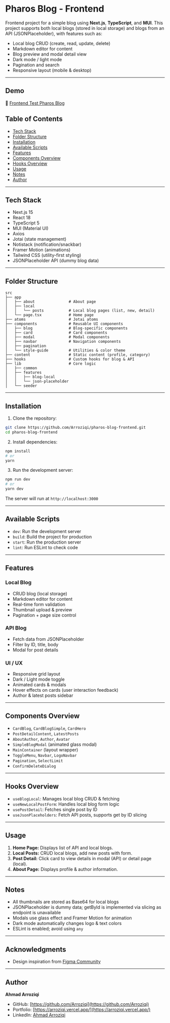# Pharos Blog - Frontend

Frontend project for a simple blog using **Next.js**, **TypeScript**, and **MUI**. This project supports both local blogs (stored in local storage) and blogs from an API (JSONPlaceholder), with features such as:  

- Local blog CRUD (create, read, update, delete)  
- Markdown editor for content  
- Blog preview and modal detail view  
- Dark mode / light mode  
- Pagination and search  
- Responsive layout (mobile & desktop)  

---

## Demo

🚀 [Frontend Test Pharos Blog](https://frontend-test-pharos-blog.vercel.app/)

## Table of Contents

- [Tech Stack](#tech-stack)  
- [Folder Structure](#folder-structure)  
- [Installation](#installation)  
- [Available Scripts](#available-scripts)  
- [Features](#features)  
- [Components Overview](#components-overview)  
- [Hooks Overview](#hooks-overview)  
- [Usage](#usage)  
- [Notes](#notes)  
- [Author](#author)  

---

## Tech Stack

- Next.js 15  
- React 18  
- TypeScript 5  
- MUI (Material UI)  
- Axios  
- Jotai (state management)  
- Notistack (notification/snackbar)  
- Framer Motion (animations)  
- Tailwind CSS (utility-first styling)  
- JSONPlaceholder API (dummy blog data)  

---

## Folder Structure

```text
src
├── app
│   ├── about               # About page
│   ├── local
│   │   └── posts           # Local blog pages (list, new, detail)
│   └── page.tsx            # Home page
├── atoms                   # Jotai atoms
├── components              # Reusable UI components
│   ├── blog                # Blog-specific components
│   ├── card                # Card components
│   ├── modal               # Modal components
│   ├── navbar              # Navigation components
│   ├── pagination
│   └── style-guide         # Utilities & color theme
├── content                 # Static content (profile, category)
├── hooks                   # Custom hooks for blog & API
├── lib                     # Core logic
│   ├── common
│   ├── features
│   │   ├── blog-local
│   │   └── json-placeholder
│   └── seeder
````

---

## Installation

1. Clone the repository:

```bash
git clone https://github.com/Arroziqi/pharos-blog-frontend.git
cd pharos-blog-frontend
```

2. Install dependencies:

```bash
npm install
# or
yarn
```

3. Run the development server:

```bash
npm run dev
# or
yarn dev
```

The server will run at `http://localhost:3000`

---

## Available Scripts

* `dev`: Run the development server
* `build`: Build the project for production
* `start`: Run the production server
* `lint`: Run ESLint to check code

---

## Features

### Local Blog

* CRUD blog (local storage)
* Markdown editor for content
* Real-time form validation
* Thumbnail upload & preview
* Pagination + page size control

### API Blog

* Fetch data from JSONPlaceholder
* Filter by ID, title, body
* Modal for post details

### UI / UX

* Responsive grid layout
* Dark / Light mode toggle
* Animated cards & modals
* Hover effects on cards (user interaction feedback)
* Author & latest posts sidebar

---

## Components Overview

* `CardBlog`, `CardBlogSimple`, `CardHero`
* `PostDetailContent`, `LatestPosts`
* `AboutAuthor`, `Author`, `Avatar`
* `SimpleBlogModal` (animated glass modal)
* `MainContainer` (layout wrapper)
* `ToggleMenu`, `Navbar`, `LogoNavbar`
* `Pagination`, `SelectLimit`
* `ConfirmDeleteDialog`

---

## Hooks Overview

* `useBlogLocal`: Manages local blog CRUD & fetching
* `useNewLocalPostForm`: Handles local blog form logic
* `usePostDetail`: Fetches single post by ID
* `useJsonPlaceholders`: Fetch API posts, supports get by ID slicing

---

## Usage

1. **Home Page:** Displays list of API and local blogs.
2. **Local Posts:** CRUD local blogs, add new posts with form.
3. **Post Detail:** Click card to view details in modal (API) or detail page (local).
4. **About Page:** Displays profile & author information.

---

## Notes

* All thumbnails are stored as Base64 for local blogs
* JSONPlaceholder is dummy data; getById is implemented via slicing as endpoint is unavailable
* Modals use glass effect and Framer Motion for animation
* Dark mode automatically changes logo & text colors
* ESLint is enabled; avoid using `any`

---

## Acknowledgments

- Design inspiration from [Figma Community](https://www.figma.com/community/file/1216616090937021365)

---

## Author

**Ahmad Arroziqi**

* GitHub: [https://github.com/Arroziqi](https://github.com/Arroziqi)
* Portfolio: [https://arroziqi.vercel.app/](https://arroziqi.vercel.app/)
* LinkedIn: [Ahmad Arroziqi](https://www.linkedin.com/in/ahmad-arroziqi-5a0566274/)
